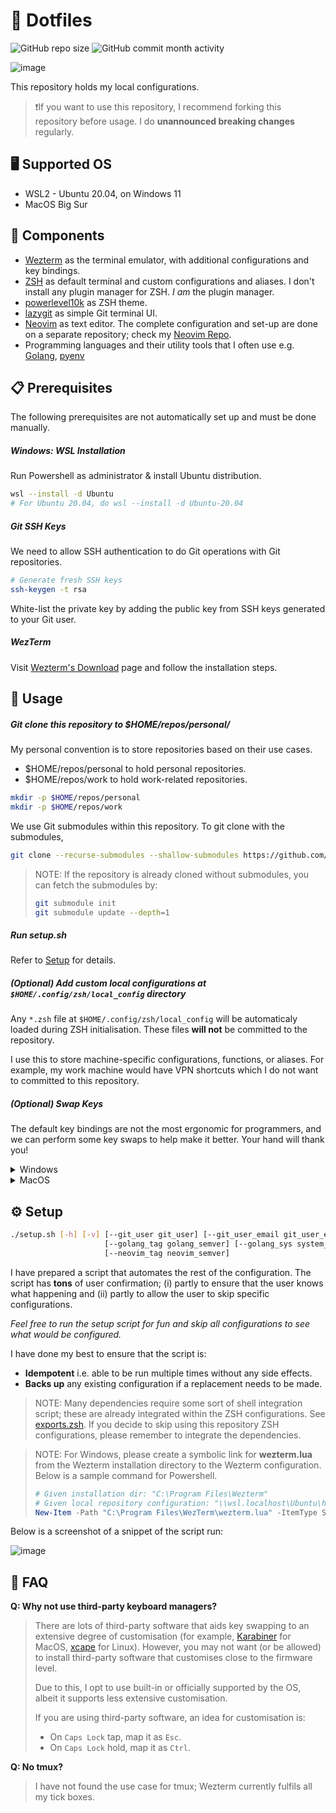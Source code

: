 # 🦔 Dotfiles

![GitHub repo size](https://img.shields.io/github/repo-size/anthony-halim/dotfiles)
![GitHub commit month activity](https://img.shields.io/github/commit-activity/m/anthony-halim/dotfiles)

![image](https://github.com/anthony-halim/dotfiles/assets/50617144/b15ee4f8-27b4-4d25-972b-5b8d6a8ea323)

This repository holds my local configurations.

> ❗If you want to use this repository, I recommend forking this repository before usage.
> I do **unannounced breaking changes** regularly.

## 🖥️ Supported OS

- WSL2 - Ubuntu 20.04, on Windows 11
- MacOS Big Sur

## 🧱 Components

- [Wezterm](https://wezfurlong.org/wezterm/index.html) as the terminal emulator, with additional configurations and key bindings.
- [ZSH](https://en.wikipedia.org/wiki/Z_shell) as default terminal and custom configurations and aliases. I don't install any plugin manager for ZSH. *I am* the plugin manager.
- [powerlevel10k](https://github.com/romkatv/powerlevel10k) as ZSH theme.
- [lazygit](https://github.com/jesseduffield/lazygit) as simple Git terminal UI.
- [Neovim](neovim.io) as text editor. The complete configuration and set-up are done on a separate repository; check my [Neovim Repo](https://github.com/anthony-halim/nvim).
- Programming languages and their utility tools that I often use e.g. [Golang](https://go.dev/), [pyenv](https://github.com/pyenv/pyenv)

## 📋 Prerequisites

The following prerequisites are not automatically set up and must be done manually.

##### Windows: WSL Installation 

Run Powershell as administrator & install Ubuntu distribution.

```sh
wsl --install -d Ubuntu
# For Ubuntu 20.04, do wsl --install -d Ubuntu-20.04
```

##### Git SSH Keys

We need to allow SSH authentication to do Git operations with Git repositories.

```sh
# Generate fresh SSH keys
ssh-keygen -t rsa
```

White-list the private key by adding the public key from SSH keys generated to your Git user.

##### WezTerm

Visit [Wezterm's Download](https://wezfurlong.org/wezterm/installation.html) page and follow the installation steps.

## 🌱  Usage

##### Git clone this repository to $HOME/repos/personal/

My personal convention is to store repositories based on their use cases.

- $HOME/repos/personal to hold personal repositories.
- $HOME/repos/work to hold work-related repositories.

```sh
mkdir -p $HOME/repos/personal 
mkdir -p $HOME/repos/work 
```

We use Git submodules within this repository. To git clone with the submodules,

```sh
git clone --recurse-submodules --shallow-submodules https://github.com/anthony-halim/dotfiles.git $HOME/repos/personal/dotfiles
```

> NOTE: If the repository is already cloned without submodules, you can fetch the submodules by:
> ```sh
> git submodule init
> git submodule update --depth=1
> ```

##### Run *setup.sh*

Refer to [Setup](#setup) for details.

##### (Optional) Add custom local configurations at `$HOME/.config/zsh/local_config` directory

Any `*.zsh` file at `$HOME/.config/zsh/local_config` will be automaticaly loaded during ZSH initialisation. These files **will not** be committed to the repository.

I use this to store machine-specific configurations, functions, or aliases. For example, my work machine would have VPN shortcuts which I do not want to committed to this repository.

##### (Optional) Swap Keys 

The default key bindings are not the most ergonomic for programmers, and we can perform some key swaps to help make it better. Your hand will thank you! 

<details>
  <summary>Windows</summary>
  <br />

  You can install PowerToys, and configure the mapping through the Keyboard Manager.

  ```Powershell
  winget install Microsoft.PowerToys --source winget
  ```

  Perform the swap between `Esc` and `Caps Lock` by adding two entries:
  - `Esc` to `Caps Lock`
  - `Caps Lock` to `Esc`  

</details>

<details>
  <summary>MacOS</summary>
  <br />

  Newer MacOS has native support for mapping keyboard modifier keys.

  Go to *System Preferences* &rarr; *Keyboard* &rarr; *Modifier Keys*:
  - `Caps Lock` to `Esc`
  - `fn` to `Control`

  > NOTE: Yes, we are losing the `Caps Lock` and `fn` buttons with this mapping. If you use these keys often, this is not for you. 

</details>

## ⚙️ Setup

```sh
./setup.sh [-h] [-v] [--git_user git_user] [--git_user_email git_user_email] [--git_user_local_file path_to_file] 
                     [--golang_tag golang_semver] [--golang_sys system_type]
                     [--neovim_tag neovim_semver]
```

I have prepared a script that automates the rest of the configuration. The script has **tons** of user confirmation; (i) partly to ensure that the user knows what happening and (ii) partly to allow the user to skip specific configurations.

*Feel free to run the setup script for fun and skip all configurations to see what would be configured.*

I have done my best to ensure that the script is:
- **Idempotent** i.e. able to be run multiple times without any side effects.
- **Backs up** any existing configuration if a replacement needs to be made.

> NOTE: Many dependencies require some sort of shell integration script; these are already integrated within the ZSH configurations. See [exports.zsh](zsh/config/exports.zsh). If you decide to skip using this repository ZSH configurations, please remember to integrate the dependencies.

> NOTE: For Windows, please create a symbolic link for **wezterm.lua** from the Wezterm installation directory to the Wezterm configuration. Below is a sample command for Powershell.
> ```Powershell
> # Given installation dir: "C:\Program Files\Wezterm"
> # Given local repository configuration: "\\wsl.localhost\Ubuntu\home\anthonyhalim\repos\personal\dotfiles"
> New-Item -Path "C:\Program Files\WezTerm\wezterm.lua" -ItemType SymbolicLink -Value "\\wsl.localhost\Ubuntu\home\anthonyhalim\repos\personal\dotfiles\wezterm\wezterm-wsl.lua"
> ```

Below is a screenshot of a snippet of the script run:
  
![image](https://github.com/anthony-halim/dotfiles/assets/50617144/2ed8a968-4f67-4555-a6f6-6838503c5229)

## 🤔 FAQ

**Q: Why not use third-party keyboard managers?** 

> There are lots of third-party software that aids key swapping to an extensive degree of customisation (for example, [Karabiner](https://github.com/pqrs-org/Karabiner-Elements) for MacOS, [xcape](https://github.com/alols/xcape) for Linux). However, you may not want (or be allowed) to install third-party software that customises close to the firmware level. 
>
> Due to this, I opt to use built-in or officially supported by the OS, albeit it supports less extensive customisation.
>
> If you are using third-party software, an idea for customisation is:
> - On `Caps Lock` tap, map it as `Esc`. 
> - On `Caps Lock` hold, map it as `Ctrl`.

**Q: No tmux?**

> I have not found the use case for tmux; Wezterm currently fulfils all my tick boxes.
